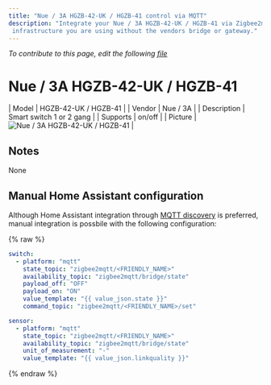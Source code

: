 ```yaml
---
title: "Nue / 3A HGZB-42-UK / HGZB-41 control via MQTT"
description: "Integrate your Nue / 3A HGZB-42-UK / HGZB-41 via Zigbee2mqtt with whatever smart home
 infrastructure you are using without the vendors bridge or gateway."
---
```


*To contribute to this page, edit the following
[file](https://github.com/Koenkk/zigbee2mqtt.io/blob/master/docgen/device_page_notes.js)*

# Nue / 3A HGZB-42-UK / HGZB-41

| Model | HGZB-42-UK / HGZB-41  |
| Vendor  | Nue / 3A  |
| Description | Smart switch 1 or 2 gang |
| Supports | on/off |
| Picture | ![Nue / 3A HGZB-42-UK / HGZB-41](../images/devices/HGZB-42-UK---HGZB-41.jpg) |

## Notes

None

## Manual Home Assistant configuration
Although Home Assistant integration through [MQTT discovery](../integration/home_assistant) is preferred,
manual integration is possbile with the following configuration:


{% raw %}
```yaml
switch:
  - platform: "mqtt"
    state_topic: "zigbee2mqtt/<FRIENDLY_NAME>"
    availability_topic: "zigbee2mqtt/bridge/state"
    payload_off: "OFF"
    payload_on: "ON"
    value_template: "{{ value_json.state }}"
    command_topic: "zigbee2mqtt/<FRIENDLY_NAME>/set"

sensor:
  - platform: "mqtt"
    state_topic: "zigbee2mqtt/<FRIENDLY_NAME>"
    availability_topic: "zigbee2mqtt/bridge/state"
    unit_of_measurement: "-"
    value_template: "{{ value_json.linkquality }}"
```
{% endraw %}


